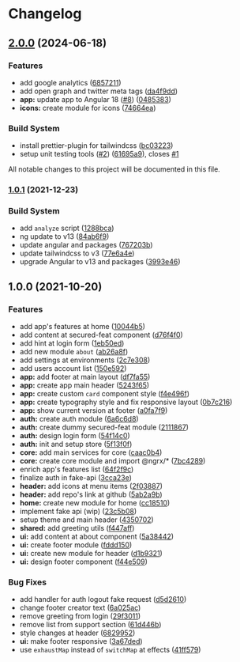 # Changelog

## [2.0.0](https://github.com/nikosanif/angular-authentication/compare/v1.0.1...v2.0.0) (2024-06-18)

### Features

- add google analytics ([6857211](https://github.com/nikosanif/angular-authentication/commit/6857211a028dd9c6b522ef9451bc0a0fc832ab78))
- add open graph and twitter meta tags ([da4f9dd](https://github.com/nikosanif/angular-authentication/commit/da4f9ddeba4ff791317e8c2d9fefbf0a64775ce0))
- **app:** update app to Angular 18 ([#8](https://github.com/nikosanif/angular-authentication/issues/8)) ([0485383](https://github.com/nikosanif/angular-authentication/commit/0485383179e662bab2ef0438bf2feb6310675c46))
- **icons:** create module for icons ([74664ea](https://github.com/nikosanif/angular-authentication/commit/74664eaea4c1e585f663497e0e815f70855cf513))

### Build System

- install prettier-plugin for tailwindcss ([bc03223](https://github.com/nikosanif/angular-authentication/commit/bc03223524133e196e687c4febd4db5611c27cf5))
- setup unit testing tools ([#2](https://github.com/nikosanif/angular-authentication/issues/2)) ([61695a9](https://github.com/nikosanif/angular-authentication/commit/61695a902f5a5cd9aa61b1d012b7fbe67bac6d13)), closes [#1](https://github.com/nikosanif/angular-authentication/issues/1)

All notable changes to this project will be documented in this file.

### [1.0.1](https://github.com/nikosanif/angular-authentication/compare/v1.0.0...v1.0.1) (2021-12-23)

### Build System

- add `analyze` script ([1288bca](https://github.com/nikosanif/angular-authentication/commit/1288bca41cab1b4c615ef429bf72f3997271bf8b))
- ng update to v13 ([84ab6f9](https://github.com/nikosanif/angular-authentication/commit/84ab6f9da75f61a63af6a51a795868ae7c1b67cb))
- update angular and packages ([767203b](https://github.com/nikosanif/angular-authentication/commit/767203bba5e8ff462e84c9e1f3a302c42fd2e4d3))
- update tailwindcss to v3 ([77e6a4e](https://github.com/nikosanif/angular-authentication/commit/77e6a4e0718e1309568a59c81a97800158e87de8))
- upgrade Angular to v13 and packages ([3993e46](https://github.com/nikosanif/angular-authentication/commit/3993e46eaab44976193e8be95b9ac6c9ab888461))

## 1.0.0 (2021-10-20)

### Features

- add app's features at home ([10044b5](https://github.com/nikosanif/angular-authentication/commit/10044b5c491f8429e8d136630f97ff414cce056f))
- add content at secured-feat component ([d76f4f0](https://github.com/nikosanif/angular-authentication/commit/d76f4f0ffd4dfb9ca9afd546a8b8f8b20c21c85a))
- add hint at login form ([1eb50ed](https://github.com/nikosanif/angular-authentication/commit/1eb50edb1e8c46e937f566bedd3a1f72f59f85bf))
- add new module `about` ([ab26a8f](https://github.com/nikosanif/angular-authentication/commit/ab26a8f5f1ab37a03dc3d34dee7a877997445f78))
- add settings at environments ([2c7e308](https://github.com/nikosanif/angular-authentication/commit/2c7e3084d2533a929815febb4bcf63f914b4acb6))
- add users account list ([150e592](https://github.com/nikosanif/angular-authentication/commit/150e5929feb67f84d6dd09ecf771cc414941256f))
- **app:** add footer at main layout ([df7fa55](https://github.com/nikosanif/angular-authentication/commit/df7fa55a51fc2b53911961c499c463cc1ca4977d))
- **app:** create app main header ([5243f65](https://github.com/nikosanif/angular-authentication/commit/5243f6503b6f8fa9393d06317b2f7023d907a90c))
- **app:** create custom `card` component style ([f4e496f](https://github.com/nikosanif/angular-authentication/commit/f4e496f238dae06332b3093482afd73c22d4b6dd))
- **app:** create typography style and fix responsive layout ([0b7c216](https://github.com/nikosanif/angular-authentication/commit/0b7c2162fcc40819ca97a3a854b6798f80e91b9f))
- **app:** show current version at footer ([a0fa7f9](https://github.com/nikosanif/angular-authentication/commit/a0fa7f93d5a162904ac27b9467251a6571d6834d))
- **auth:** create auth module ([6a6c6d8](https://github.com/nikosanif/angular-authentication/commit/6a6c6d8754a4d001760ba55eb30d6f98569f00d6))
- **auth:** create dummy secured-feat module ([2111867](https://github.com/nikosanif/angular-authentication/commit/211186729422ece612d36015b943c8d96549f7ba))
- **auth:** design login form ([54f14c0](https://github.com/nikosanif/angular-authentication/commit/54f14c02229a0c82a29287af2d66209cb4029f8c))
- **auth:** init and setup store ([5f13f0f](https://github.com/nikosanif/angular-authentication/commit/5f13f0f4d1a7d9d30b41a8828c8caa30fe5cabc3))
- **core:** add main services for core ([caac0b4](https://github.com/nikosanif/angular-authentication/commit/caac0b476c6aad58097952500ad95ba4399b7152))
- **core:** create core module and import @ngrx/\* ([7bc4289](https://github.com/nikosanif/angular-authentication/commit/7bc4289a685d08bdb06da86c0073b9149fa4f9e8))
- enrich app's features list ([64f2f9c](https://github.com/nikosanif/angular-authentication/commit/64f2f9c3eb02235aa7af97e839871131aa015bb6))
- finalize auth in fake-api ([3cca23e](https://github.com/nikosanif/angular-authentication/commit/3cca23eb144b2ad5502b418ebe98266ed0d7e1a7))
- **header:** add icons at menu items ([2f03887](https://github.com/nikosanif/angular-authentication/commit/2f03887213313a3a58b23f62b05f28ebd92699ff))
- **header:** add repo's link at github ([5ab2a9b](https://github.com/nikosanif/angular-authentication/commit/5ab2a9b8873bb1ab6cbefefbfaac2e49a4ac757e))
- **home:** create new module for home ([cc18510](https://github.com/nikosanif/angular-authentication/commit/cc18510258ddbc5397fb9f27a8a4ae0a2a66aac9))
- implement fake api (wip) ([23c5b08](https://github.com/nikosanif/angular-authentication/commit/23c5b0801373893ef2ac487ecde7e2e8b2644b86))
- setup theme and main header ([4350702](https://github.com/nikosanif/angular-authentication/commit/435070220f50138e858beaca71ec68d085868b52))
- **shared:** add greeting utils ([f447aff](https://github.com/nikosanif/angular-authentication/commit/f447aff263d1e650c8e67da9349f021d64f323a8))
- **ui:** add content at about component ([5a38442](https://github.com/nikosanif/angular-authentication/commit/5a384426cb658d73f37cdedfe7926a0fb7f4682b))
- **ui:** create footer module ([fddd150](https://github.com/nikosanif/angular-authentication/commit/fddd150c934b894729494a85f6c377d85d915b8e))
- **ui:** create new module for header ([d1b9321](https://github.com/nikosanif/angular-authentication/commit/d1b9321bc58f8f488de593a71f03ddc738ba1bde))
- **ui:** design footer component ([f44e509](https://github.com/nikosanif/angular-authentication/commit/f44e509db5811c506451c876dfb21f1e6f2cf44d))

### Bug Fixes

- add handler for auth logout fake request ([d5d2610](https://github.com/nikosanif/angular-authentication/commit/d5d26108258194f7b9b603c7d6d457d258dbc810))
- change footer creator text ([6a025ac](https://github.com/nikosanif/angular-authentication/commit/6a025ac641b296c40658f8ef2271581e849cebda))
- remove greeting from login ([29f3011](https://github.com/nikosanif/angular-authentication/commit/29f3011357e862685c3636423eb553d601f78a77))
- remove list from support section ([61d446b](https://github.com/nikosanif/angular-authentication/commit/61d446b6fdaf88c33d9da600dc96a3c828b4e2eb))
- style changes at header ([6829952](https://github.com/nikosanif/angular-authentication/commit/6829952d31ff99328bb653dc62a2f6b4bc8483ec))
- **ui:** make footer responsive ([3a67ded](https://github.com/nikosanif/angular-authentication/commit/3a67ded5200021affa52be6c0b7e74f053dbbf21))
- use `exhaustMap` instead of `switchMap` at effects ([41ff579](https://github.com/nikosanif/angular-authentication/commit/41ff57958bafe4c692223ca55b0aafba0127edfc))
